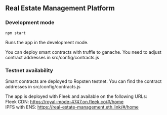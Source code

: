 
## Real Estate Management Platform


### Development mode

`npm start`

Runs the app in the development mode.<br />

You can deploy smart contracts with truffle to ganache.
You need to adjust contract addresses in src/config/contracts.js


### Testnet availability

Smart contracts are deployed to Ropsten testnet.
You can find the contract addresses in src/config/contracts.js

The app is deployed with Fleek and available on the following URLs:<br />
Fleek CDN: https://royal-mode-4747.on.fleek.co/#/home<br />
IPFS with ENS: https://real-estate-management.eth.link/#/home<br />


